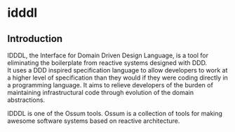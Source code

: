 # idddl

## Introduction
IDDDL, the Interface for Domain Driven Design Language, is a tool for
eliminating the boilerplate from reactive systems designed with DDD.   
It uses a DDD inspired specification language to allow developers to 
work at a higher level of specification than they would if they
were coding directly in a programming language. It aims to relieve developers
of the burden of maintaining infrastructural code through evolution of the
domain abstractions.

IDDDL is one of the Ossum tools. Ossum is a collection of tools for making
awesome software systems based on reactive architecture.


